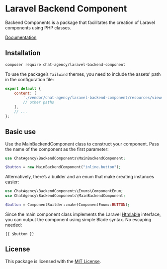 # Laravel Backend Component

Backend Components is a package that facilitates the creation of Laravel components using PHP classes.

[Documentation](https://github.com/Chat-Agency/backend-component-docs)

## Installation

```bash
composer require chat-agency/laravel-backend-component
```

To use the package’s `Tailwind` themes, you need to include the assets’ path in the configuration file:

```javascript
export default {
    content: [
        './vendor/chat-agency/laravel-backend-component/resources/views/*.blade.php', // <- this line
        // other paths
    ],
    // ...
};
```

## Basic use

Use the MainBackendComponent class to construct your component. Pass the name of the component as the first parameter:

```php
use ChatAgency\BackendComponents\MainBackendComponent;

$button = new MainBackendComponent("inline.button");
```

Alternatively, there’s a builder and an enum that make creating instances easier:

```php
use ChatAgency\BackendComponents\Enums\ComponentEnum;
use ChatAgency\BackendComponents\MainBackendComponent;

$button = ComponentBuilder::make(ComponentEnum::BUTTON);
```
Since the main component class implements the Laravel [Htmlable](https://laravel.com/api/8.x/Illuminate/Contracts/Support/Htmlable.html) interface, you can output the component using simple Blade syntax. No escaping needed:

```blade
{{ $button }}
```

## License

This package is licensed with the [MIT License](https://choosealicense.com/licenses/mit/#).